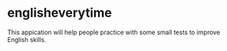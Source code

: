 # englisheverytime

This appication will help people practice with some small tests to improve English skills.
